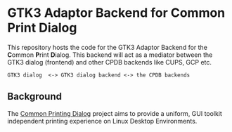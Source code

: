 # GTK3 Adaptor Backend for Common Print Dialog

This repository hosts the code for the GTK3 Adaptor Backend for the **C**ommon **P**rint **D**ialog. This backend will act as a mediator between the GTK3 dialog (frontend) and other CPDB backends like CUPS, GCP etc.

```
GTK3 dialog  <-> GTK3 dialog backend <-> the CPDB backends
```

## Background

The [Common Printing Dialog](https://wiki.ubuntu.com/CommonPrintingDialog) project aims to provide a uniform, GUI toolkit independent printing experience on Linux Desktop Environments.
